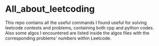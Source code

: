 # All_about_leetcoding
This repo contains all the useful commands I found useful for solving leetcode contests and problems, containing both cpp and python codes. Also some algos 
I encountered are listed inside the algos files with the corresponding problems' numbers within Leetcode.
